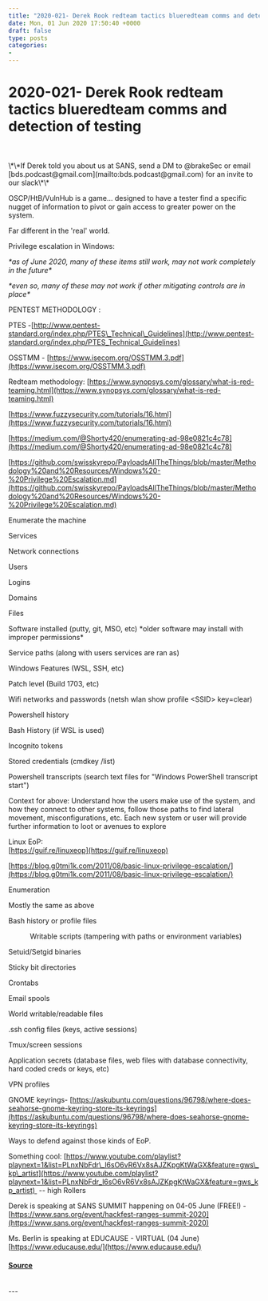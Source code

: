 ```yaml
---
title: "2020-021- Derek Rook redteam tactics blueredteam comms and detection of testing"
date: Mon, 01 Jun 2020 17:50:40 +0000
draft: false
type: posts
categories: 
- 
---
```

# 2020-021- Derek Rook redteam tactics blueredteam comms and detection of testing

<br/>

<br/>
\*\*If Derek told you about us at SANS, send a DM to @brakeSec or email [bds.podcast@gmail.com](mailto:bds.podcast@gmail.com) for an invite to our slack\*\*

OSCP/HtB/VulnHub is a game... designed to have a tester find a specific nugget of information to pivot or gain access to greater power on the system. 

Far different in the 'real' world.

Privilege escalation in Windows:

_\*as of June 2020, many of these items still work, may not work completely in the future\*_

_\*even so, many of these may not work if other mitigating controls are in place\*_

PENTEST METHODOLOGY : 

PTES -[http://www.pentest-standard.org/index.php/PTES\_Technical\_Guidelines](http://www.pentest-standard.org/index.php/PTES_Technical_Guidelines)

OSSTMM - [https://www.isecom.org/OSSTMM.3.pdf](https://www.isecom.org/OSSTMM.3.pdf)

Redteam methodology: [https://www.synopsys.com/glossary/what-is-red-teaming.html](https://www.synopsys.com/glossary/what-is-red-teaming.html)

[https://www.fuzzysecurity.com/tutorials/16.html](https://www.fuzzysecurity.com/tutorials/16.html)

[https://medium.com/@Shorty420/enumerating-ad-98e0821c4c78](https://medium.com/@Shorty420/enumerating-ad-98e0821c4c78)

[https://github.com/swisskyrepo/PayloadsAllTheThings/blob/master/Methodology%20and%20Resources/Windows%20-%20Privilege%20Escalation.md](https://github.com/swisskyrepo/PayloadsAllTheThings/blob/master/Methodology%20and%20Resources/Windows%20-%20Privilege%20Escalation.md)

Enumerate the machine

Services

Network connections

Users

Logins

Domains

Files

Software installed (putty, git, MSO, etc) \*older software may install with improper permissions\*

Service paths (along with users services are ran as)

Windows Features (WSL, SSH, etc)

Patch level (Build 1703, etc)

Wifi networks and passwords (netsh wlan show profile <SSID\> key=clear)

Powershell history

Bash History (if WSL is used)

Incognito tokens

Stored credentials (cmdkey /list)

Powershell transcripts (search text files for "Windows PowerShell transcript start")

Context for above: Understand how the users make use of the system, and how they connect to other systems, follow those paths to find lateral movement, misconfigurations, etc. Each new system or user will provide further information to loot or avenues to explore

Linux EoP:  
[https://guif.re/linuxeop](https://guif.re/linuxeop)

[https://blog.g0tmi1k.com/2011/08/basic-linux-privilege-escalation/](https://blog.g0tmi1k.com/2011/08/basic-linux-privilege-escalation/)

Enumeration

Mostly the same as above

Bash history or profile files

           Writable scripts (tampering with paths or environment variables)

Setuid/Setgid binaries

Sticky bit directories

Crontabs

Email spools

World writable/readable files

.ssh config files (keys, active sessions)

Tmux/screen sessions

Application secrets (database files, web files with database connectivity, hard coded creds or keys, etc)

VPN profiles

GNOME keyrings- [https://askubuntu.com/questions/96798/where-does-seahorse-gnome-keyring-store-its-keyrings](https://askubuntu.com/questions/96798/where-does-seahorse-gnome-keyring-store-its-keyrings)

Ways to defend against those kinds of EoP.

  
  

Something cool: [https://www.youtube.com/playlist?playnext=1&list=PLnxNbFdr\_l6sO6vR6Vx8sAJZKpgKtWaGX&feature=gws\_kp\_artist](https://www.youtube.com/playlist?playnext=1&list=PLnxNbFdr_l6sO6vR6Vx8sAJZKpgKtWaGX&feature=gws_kp_artist)  -- high Rollers

Derek is speaking at SANS SUMMIT happening on 04-05 June (FREE!) - [https://www.sans.org/event/hackfest-ranges-summit-2020](https://www.sans.org/event/hackfest-ranges-summit-2020)

Ms. Berlin is speaking at EDUCAUSE - VIRTUAL (04 June) [https://www.educause.edu/](https://www.educause.edu/)

#### [Source](http://brakeingsecurity.com/2020-021-derek-rook-redteam-tactics-blueredteam-comms-and-detection-of-testing)

<br/>
---
